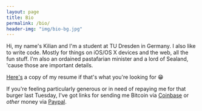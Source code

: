 ```yaml
---
layout: page
title: Bio
permalink: /bio/
header-img: "img/bio-bg.jpg"
---
```


Hi, my name's Kilian and I'm a student at TU Dresden in Germany. I also like to write code. Mostly for things on iOS/OS X devices and the web, all the fun stuff. I'm also an ordained pastafarian minister and a lord of Sealand, 'cause those are important details.

[Here's](/resume.html) a copy of my resume if that's what you're looking for 😁

If you're feeling particularly generous or in need of repaying me for that burger last Tuesday, I've got links for sending me Bitcoin via [Coinbase](https://www.coinbase.com/kiliankoe) or *other* money via [Paypal](https://www.paypal.me/KilianKoeltzsch).
